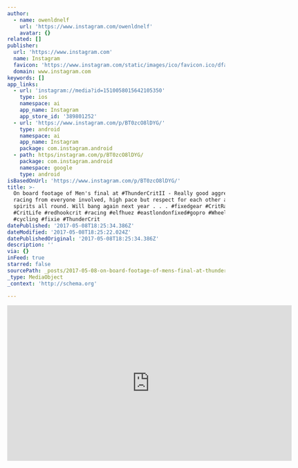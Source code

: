 ```yaml
---
author:
  - name: owenldnelf
    url: 'https://www.instagram.com/owenldnelf'
    avatar: {}
related: []
publisher:
  url: 'https://www.instagram.com'
  name: Instagram
  favicon: 'https://www.instagram.com/static/images/ico/favicon.ico/dfa85bb1fd63.ico'
  domain: www.instagram.com
keywords: []
app_links:
  - url: 'instagram://media?id=1510058015642105350'
    type: ios
    namespace: ai
    app_name: Instagram
    app_store_id: '389801252'
  - url: 'https://www.instagram.com/p/BT0zcO8lDYG/'
    type: android
    namespace: ai
    app_name: Instagram
    package: com.instagram.android
  - path: https/instagram.com/p/BT0zcO8lDYG/
    package: com.instagram.android
    namespace: google
    type: android
isBasedOnUrl: 'https://www.instagram.com/p/BT0zcO8lDYG/'
title: >-
  On board footage of Men's final at #ThunderCritII - Really good aggressive
  racing from everyone involved, high pace but respect for each other and good
  spirits all round. Will bang again next year . . . #fixedgear #CritRacing
  #CritLife #redhookcrit #racing #elfhuez #eastlondonfixed#gopro #Wheelie
  #cycling #fixie #ThunderCrit
datePublished: '2017-05-08T18:25:34.386Z'
dateModified: '2017-05-08T18:25:22.024Z'
datePublishedOriginal: '2017-05-08T18:25:34.386Z'
description: ''
via: {}
inFeed: true
starred: false
sourcePath: _posts/2017-05-08-on-board-footage-of-mens-final-at-thundercritii-really-g.md
_type: MediaObject
_context: 'http://schema.org'

---
```

<iframe src="https://cdn.embedly.com/widgets/media.html?src=http%3A%2F%2Fscontent.cdninstagram.com%2Ft50.2886-16%2F18400958_1444819322484329_4677052783562588160_n.mp4&amp;src_secure=1&amp;url=https%3A%2F%2Fwww.instagram.com%2Fp%2FBT0zcO8lDYG%2F&amp;image=https%3A%2F%2Fscontent.cdninstagram.com%2Ft51.2885-15%2Fs640x640%2Fe15%2F18299652_416208952093946_5176023336479621120_n.jpg&amp;key=b7d04c9b404c499eba89ee7072e1c4f7&amp;type=video%2Fmp4&amp;schema=instagram" width="658" height="360" scrolling="no" frameborder="0" allowfullscreen="" style=""></iframe>